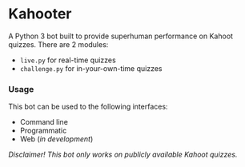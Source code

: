 # Kahooter

A Python 3 bot built to provide superhuman performance on Kahoot quizzes. There are 2 modules:

- `live.py` for real-time quizzes
- `challenge.py` for in-your-own-time quizzes

### Usage

This bot can be used to the following interfaces:

- Command line
- Programmatic
- Web (*in development*)

*Disclaimer! This bot only works on publicly available Kahoot quizzes.*